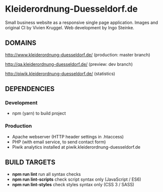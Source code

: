 # Kleiderordnung-Duesseldorf.de



Small business website as a responsive single page application.
Images and original CI by Vivien Kruggel.
Web development by Ingo Steinke.

## DOMAINS

http://www.kleiderordnung-duesseldorf.de/ (production: master branch)

http://qa.kleiderordnung-duesseldorf.de/ (preview: dev branch)

http://piwik.kleiderordnung-duesseldorf.de/ (statistics)

## DEPENDENCIES

### Development
* npm (yarn) to build project

### Production
* Apache webserver (HTTP header settings in .htaccess)
* PHP (with email service, to send contact form)
* Piwik analytics installed at piwik.kleiderordnung-duesseldorf.de


## BUILD TARGETS

* **npm run lint** run all syntax checks
* **npm run lint-scripts** check script syntax only (JavaScript / ES6)
* **npm run lint-styles**  check styles syntax only (CSS 3 / SASS)
